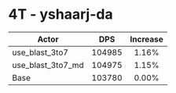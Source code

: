 # 4T - yshaarj-da
| Actor | DPS | Increase |
|---|:---:|:---:|
|use_blast_3to7|104985|1.16%|
|use_blast_3to7_md|104975|1.15%|
|Base|103780|0.00%|
